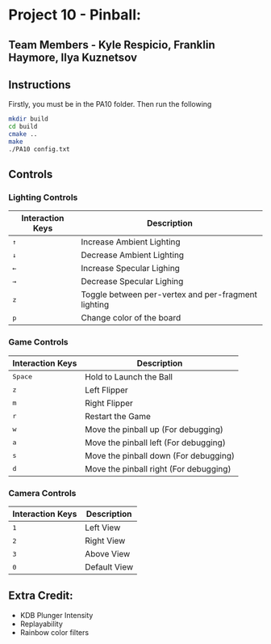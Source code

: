 # Project 10 - Pinball:
## Team Members - Kyle Respicio, Franklin Haymore, Ilya Kuznetsov

## Instructions
Firstly, you must be in the PA10 folder. Then run the following

```bash
mkdir build
cd build
cmake ..
make
./PA10 config.txt
```

## Controls
### Lighting Controls
Interaction Keys | Description
------------ | -------------
<kbd>&uarr;</kbd> | Increase Ambient Lighting
<kbd>&darr;</kbd> | Decrease Ambient Lighting
<kbd>&larr;</kbd> | Increase Specular Lighing
<kbd>&rarr;</kbd> | Decrease Specular Lighing
<kbd>z</kbd> | Toggle between per-vertex and per-fragment lighting
<kbd>p</kbd> | Change color of the board

### Game Controls
Interaction Keys | Description
------------ | -------------
<kbd>Space</kbd> | Hold to Launch the Ball
<kbd>z</kbd> | Left Flipper
<kbd>m</kbd> | Right Flipper
<kbd>r</kbd> | Restart the Game
<kbd>w</kbd> | Move the pinball up (For debugging)
<kbd>a</kbd> | Move the pinball left (For debugging)
<kbd>s</kbd> | Move the pinball down (For debugging)
<kbd>d</kbd> | Move the pinball right (For debugging)

### Camera Controls
Interaction Keys | Description
------------ | -------------
<kbd>1</kbd> | Left View
<kbd>2</kbd> | Right View
<kbd>3</kbd> | Above View
<kbd>0</kbd> | Default View

## Extra Credit:
* KDB Plunger Intensity
* Replayability
* Rainbow color filters
